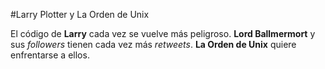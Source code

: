 #Larry Plotter y La Orden de Unix

El código de **Larry** cada vez se vuelve más peligroso. 
**Lord Ballmermort** y sus *followers* tienen cada vez más *retweets*.
**La Orden de Unix** quiere enfrentarse a ellos.